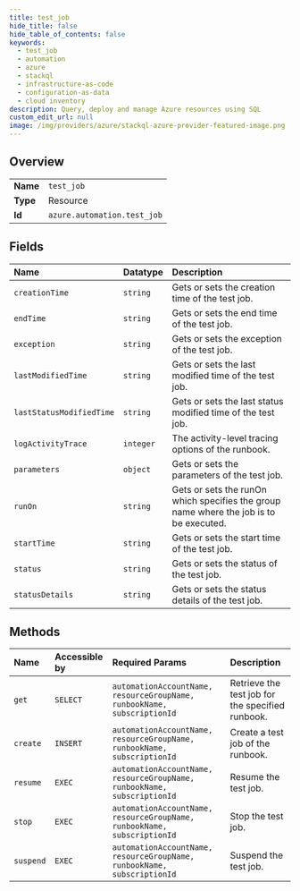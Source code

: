 ```yaml
---
title: test_job
hide_title: false
hide_table_of_contents: false
keywords:
  - test_job
  - automation
  - azure    
  - stackql
  - infrastructure-as-code
  - configuration-as-data
  - cloud inventory
description: Query, deploy and manage Azure resources using SQL
custom_edit_url: null
image: /img/providers/azure/stackql-azure-provider-featured-image.png
---
```

  
    

## Overview
<table><tbody>
<tr><td><b>Name</b></td><td><code>test_job</code></td></tr>
<tr><td><b>Type</b></td><td>Resource</td></tr>
<tr><td><b>Id</b></td><td><code>azure.automation.test_job</code></td></tr>
</tbody></table>

## Fields
| Name | Datatype | Description |
|:-----|:---------|:------------|
| `creationTime` | `string` | Gets or sets the creation time of the test job. |
| `endTime` | `string` | Gets or sets the end time of the test job. |
| `exception` | `string` | Gets or sets the exception of the test job. |
| `lastModifiedTime` | `string` | Gets or sets the last modified time of the test job. |
| `lastStatusModifiedTime` | `string` | Gets or sets the last status modified time of the test job. |
| `logActivityTrace` | `integer` | The activity-level tracing options of the runbook. |
| `parameters` | `object` | Gets or sets the parameters of the test job. |
| `runOn` | `string` | Gets or sets the runOn which specifies the group name where the job is to be executed. |
| `startTime` | `string` | Gets or sets the start time of the test job. |
| `status` | `string` | Gets or sets the status of the test job. |
| `statusDetails` | `string` | Gets or sets the status details of the test job. |
## Methods
| Name | Accessible by | Required Params | Description |
|:-----|:--------------|:----------------|:------------|
| `get` | `SELECT` | `automationAccountName, resourceGroupName, runbookName, subscriptionId` | Retrieve the test job for the specified runbook. |
| `create` | `INSERT` | `automationAccountName, resourceGroupName, runbookName, subscriptionId` | Create a test job of the runbook. |
| `resume` | `EXEC` | `automationAccountName, resourceGroupName, runbookName, subscriptionId` | Resume the test job. |
| `stop` | `EXEC` | `automationAccountName, resourceGroupName, runbookName, subscriptionId` | Stop the test job. |
| `suspend` | `EXEC` | `automationAccountName, resourceGroupName, runbookName, subscriptionId` | Suspend the test job. |
